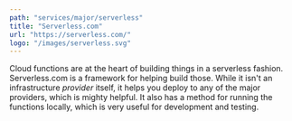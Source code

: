 ```yaml
---
path: "services/major/serverless"
title: "Serverless.com"
url: "https://serverless.com/"
logo: "/images/serverless.svg"
---
```


Cloud functions are at the heart of building things in a serverless fashion. Serverless.com is a framework for helping build those. While it isn't an infrastructure _provider_ itself, it helps you deploy to any of the major providers, which is mighty helpful. It also has a method for running the functions locally, which is very useful for development and testing.
